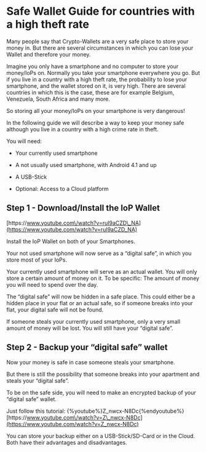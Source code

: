 # Safe Wallet Guide for countries with a high theft rate

Many people say that Crypto-Wallets are a very safe place to store your money in. But there are several circumstances in which you can lose your Wallet and therefore your money.

Imagine you only have a smartphone and no computer to store your money\/IoPs on. Normally you take your smartphone everywhere you go. But if you live in a country with a high theft rate, the probability to lose your smartphone, and the wallet stored on it, is very high. There are several countries in which this is the case, these are for example Belgium, Venezuela, South Africa and many more.

So storing all your money\/IoPs on your smartphone is very dangerous!

In the following guide we will describe a way to keep your money safe although you live in a country with a high crime rate in theft.

You will need:

* Your currently used smartphone

* A not usually used smartphone, with Android 4.1 and up

* A USB-Stick

* Optional: Access to a Cloud platform


## Step 1 - Download\/Install the IoP Wallet

[https:\/\/www.youtube.com\/watch?v=ruI9aCZD\_NA](https://www.youtube.com/watch?v=ruI9aCZD_NA)

Install the IoP Wallet on both of your Smartphones.

Your not used smartphone will now serve as a “digital safe”, in which you store most of your IoPs.

Your currently used smartphone will serve as an actual wallet. You will only store a certain amount of money on it. To be specific: The amount of money you will need to spend over the day.

The “digital safe” will now be hidden in a safe place. This could either be a hidden place in your flat or an actual safe, so if someone breaks into your flat, your digital safe will not be found.

If someone steals your currently used smartphone, only a very small amount of money will be lost. You will still have your “digital safe”.

## Step 2 - Backup your “digital safe” wallet

Now your money is safe in case someone steals your smartphone.

But there is still the possibility that someone breaks into your apartment and steals your “digital safe”.

To be on the safe side, you will need to make an encrypted backup of your “digital safe” wallet.

Just follow this tutorial:
{%youtube%}Z\_nwcx-N8Dc{%endyoutube%}
[https:\/\/www.youtube.com\/watch?v=Z\_nwcx-N8Dc](https://www.youtube.com/watch?v=Z_nwcx-N8Dc)

You can store your backup either on a USB-Stick\/SD-Card or in the Cloud. Both have their advantages and disadvantages.

